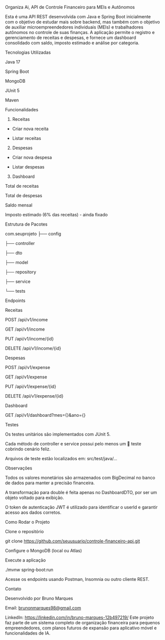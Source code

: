 Organiza Ai, API de Controle Financeiro para MEIs e Autônomos

Esta é uma API REST desenvolvida com Java e Spring Boot inicialmente com o objetivo de estudar mais sobre backend, mas também com o objetivo de auxiliar microempreendedores individuais (MEIs) e trabalhadores autônomos no controle de suas finanças. A aplicação permite o registro e gerenciamento de receitas e despesas, e fornece um dashboard consolidado com saldo, imposto estimado e análise por categoria.

Tecnologias Utilizadas

Java 17

Spring Boot

MongoDB

JUnit 5

Maven

Funcionalidades

1. Receitas

- Criar nova receita

- Listar receitas

2. Despesas

- Criar nova despesa

- Listar despesas

3. Dashboard

Total de receitas

Total de despesas

Saldo mensal

Imposto estimado (6% das receitas) - ainda fixado

Estrutura de Pacotes

com.seuprojeto
├── config

├── controller

├── dto

├── model

├── repository

├── service

└── tests


Endpoints

Receitas

POST /api/v1/income

GET /api/v1/income

PUT /api/v1/income/{id}

DELETE /api/v1/income/{id}

Despesas

POST /api/v1/expense

GET /api/v1/expense

PUT /api/v1/expense/{id}

DELETE /api/v1/expense/{id}


Dashboard

GET /api/v1/dashboard?mes={}&ano={}

Testes

Os testes unitários são implementados com JUnit 5.

Cada método de controller e service possui pelo menos um 👀 teste cobrindo cenário feliz.

Arquivos de teste estão localizados em: src/test/java/...

Observações

Todos os valores monetários são armazenados com BigDecimal no banco de dados para manter a precisão financeira.

A transformação para double é feita apenas no DashboardDTO, por ser um objeto voltado para exibição.

O token de autenticação JWT é utilizado para identificar o userId e garantir acesso aos dados corretos.

Como Rodar o Projeto

Clone o repositório

git clone https://github.com/seuusuario/controle-financeiro-api.git

Configure o MongoDB (local ou Atlas)

Execute a aplicação

./mvnw spring-boot:run

Acesse os endpoints usando Postman, Insomnia ou outro cliente REST.

Contato

Desenvolvido por Bruno Marques

Email: brunonmarques98@gmail.com

LinkedIn: https://linkedin.com/in/bruno-marques-12b497219/
Este projeto faz parte de um sistema completo de organização financeira para pequenos empreendedores, com planos futuros de expansão para aplicativo móvel e funcionalidades de IA.

